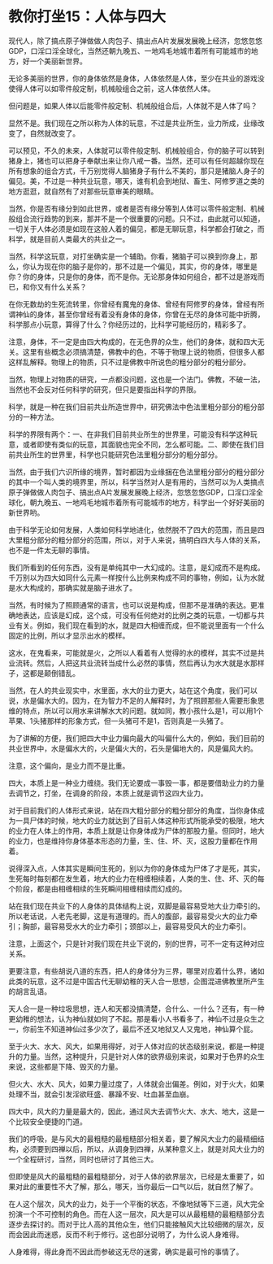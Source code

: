 教你打坐15：人体与四大
====



现代人，除了搞点原子弹做做人肉包子、搞出点A片发展发展晚上经济，忽悠忽悠GDP，口淫口淫全球化，当然还朝九晚五、一地鸡毛地城市着所有可能城市的地方，好一个美丽新世界。

无论多美丽的世界，你的身体依然是身体，人体依然是人体，至少在共业的游戏没使得人体可以如零件般定制，机械般组合之前，这人体依然人体。

但问题是，如果人体以后能零件般定制、机械般组合后，人体就不是人体了吗？

显然不是。我们现在之所以称为人体的玩意，不过是共业所生，业力所成，业缘改变了，自然就改变了。

可以预见，不久的未来，人体就可以零件般定制、机械般组合，你的脑子可以转到猪身上，猪也可以把身子奉献出来让你八戒一番。当然，还可以有任何超越你现在所有想象的组合方式，千万别觉得人脑猪身子有什么不美的，那只是猪脑人身子的偏见。美，不过是一种共业玩意，哪天，谁有机会到地狱、畜生、阿修罗道之类的地方逛逛，就自然有了对那些玩意审美的眼睛。

当然，你是否有缘分到如此世界，或者是否有缘分等到人体可以零件般定制、机械般组合流行趋势的到来，那并不是一个很重要的问题。只不过，由此就可以知道，一切关于人体必须是如现在这般人着的偏见，都是无聊玩意，科学都会打破之，而科学，就是目前人类最大的共业之一。

当然，科学这玩意，对打坐确实是一个辅助。你看，猪脑子可以换到你身上，那么，你认为现在你的脑子是你的，那不过是一个偏见，其实，你的身体，哪里是你？你的身体，只是你的身体，而不是你。无论那身体如何组合，都不过是游戏而已，和你又有什么关系？

在你无数劫的生死流转里，你曾经有魔鬼的身体、曾经有阿修罗的身体，曾经有所谓神仙的身体，甚至你曾经有着没有身体的身体，你曾在无尽的身体可能中折腾，科学那点小玩意，算得了什么？你经历过的，比科学可能经历的，精彩多了。

注意，身体，不一定是由四大构成的，在无色界的众生，他们的身体，就和四大无关。这里有些概念必须搞清楚，佛教中的色，不等于物理上说的物质，但很多人都这样乱解释。物理上的物质，只不过是佛教中所说色的粗分部分的粗分部分。

当然，物理上对物质的研究，一点都没问题，这也是一个法门。佛教，不破一法，当然也不会反对任何科学的研究，但只是要指出科学的界限。

科学，就是一种在我们目前共业所造世界中，研究佛法中色法里粗分部分的粗分部分的一种方法。

科学的界限有两个：一、在非我们目前共业所生的世界里，可能没有科学这种玩意，或者即使有类似的玩意，其面貌也完全不同，怎么都可能。二、即使在我们目前共业所生的世界里，科学也只能研究色法里粗分部分的粗分部分。

当然，由于我们六识所缘的境界，暂时都因为业缘捆在色法里粗分部分的粗分部分的其中一个叫人类的境界里，所以，科学当然对人是有用的，当然可以为人类搞点原子弹做做人肉包子、搞出点A片发展发展晚上经济，忽悠忽悠GDP，口淫口淫全球化，朝九晚五、一地鸡毛地城市着所有可能城市的地方，科学出一个好好美丽的新世界哟。

由于科学无论如何发展，人类如何科学地进化，依然脱不了四大的范围，而且是四大里粗分部分的粗分部分的范围，所以，对于人来说，搞明白四大与人体的关系，也不是一件太无聊的事情。

我们所看到的任何东西，没有是单纯其中一大幻成的。注意，是幻成而不是构成。千万别以为四大如同什么元素一样按什么比例来构成不同的事物，例如，认为水就是水大构成的，那确实就是脑子进水了。

当然，有时候为了照顾通常的语言，也可以说是构成，但那不是准确的表达。更准确地表达，应该是幻成，这个成，可没有任何绝对的比例之类的玩意，一切都与共业有关。例如，我们现在看到的水，就是四大相缠而成，但不能说里面有一个什么固定的比例，所以才显示出水的模样。

这水，在鬼看来，可能就是火，之所以人看着有人觉得的水的模样，其实不过是共业流转。然后，人把这共业流转当成什么必然的事情，然后再认为水大就是水那样子，这都是颠倒错乱。

当然，在人的共业现实中，水里面，水大的业力更大，站在这个角度，我们可以说，水是偏水大的。因为，在为智力不足的人解释时，为了照顾那些人需要形象思维的特点，所以可以用水来讲解水大的问题。就如同，教小孩什么是1，可以用1个苹果、1头猪那样的形象方式，但一头猪可不是1，否则真是一头猪了。

为了讲解的方便，我们把四大中业力偏向最大的叫偏什么大的，例如，我们目前的共业世界中，水是偏水大的，火是偏火大的，石头是偏地大的，风是偏风大的。

注意，这个偏向，是业力而不是比重。

四大，本质上是一种业力缠绕。我们无论要成一事毁一事，都是要借助业力的力量去调节之，打坐，在调身的阶段，本质上就是调节这四大业力。

对于目前我们的人体形式来说，站在四大粗分部分的粗分部分的角度，当你身体成为一具尸体的时候，地大的业力就达到了目前人体这种形式所能承受的极限，地大的业力在人体上的作用，本质上就是让你身体成为尸体的那股力量。但同时，地大的业力，也是维持你身体基本形态的力量，生、住、坏、灭，这股力量都在作用着。

说得深入点，人体其实是瞬间生死的，别以为你的身体成为尸体了才是死，其实，生死每时每刻都在发生着，地大的业力在相缠相续着，人类的生、住、坏、灭的每个阶段，都是由相缠相续的生死瞬间相缠相续而幻成的。

站在我们现在共业下的人身体的具体结构上说，双脚是最容易受地大业力牵引的。所以老话说，人老先老脚，这是有道理的。而人的腹部，最容易受火大的业力牵引；胸部，最容易受水大的业力牵引；颈部以上，最容易受风大的业力牵引。

注意，上面这个，只是针对我们现在共业下说的，别的世界，可不一定有这种对应关系。

更要注意，有些胡说八道的东西，把人的身体分为三界，哪里对应着什么界，诸如此类的玩意，这不过是中国古代无聊幼稚的天人合一思想，企图混进佛教里所产生的胡言乱语。

天人合一是一种垃圾思想，连人和天都没搞清楚，合什么、一什么？还有，有一种更幼稚的想法，认为神仙就如何了不起。那是看小人书看多了，神仙不过是众生之一，你前生不知道神仙过多少次了，最后不还又地狱又人又鬼地，神仙算个屁。

至于火大、水大、风大，如果用得好，对于人体对应的状态级别来说，都是一种提升的力量。当然，这种提升，只是针对人体的欲界级别来说，如果对于色界的众生来说，这些都是下降、毁灭的力量。

但火大、水大、风大，如果力量过度了，人体就会出偏差。例如，对于火大，如果处理不当，就会引发淫欲旺盛、暴躁不安、吐血甚至血崩。

四大中，风大的力量是最大的，因此，通过风大去调节火大、水大、地大，这是一个比较安全便捷的门道。

我们的呼吸，是与风大的最粗糙的最粗糙部分相关着，要了解风大业力的最精细结构，必须要到四禅以后，所以，从调身到四禅，从某种意义上，就是对风大业力的一个全程研讨，当然，同时也研讨了其他三大。

但即使是风大的最粗糙的最粗糙部分，对于人体的欲界层次，已经是太重要了，如果对此的重要性不大了解，那么，哪天，当你最后一口气以后，就自然了解了。

在人这个层次，风大的业力，处于一个平衡的状态，不像地狱等下三道，风大完全扮演一个不可控制的角色。而在人这一层次，风大是可以从最粗糙的最粗糙部分去逐步去探讨的。而对于比人高的其他众生，他们只能接触风大比较细微的层次，反而会因此而迷惑，反而不利于修行。这也部分说明了，为什么说人身难得。

人身难得，得此身而不因此而参破这无尽的迷雾，确实是最可怜的事情了。
